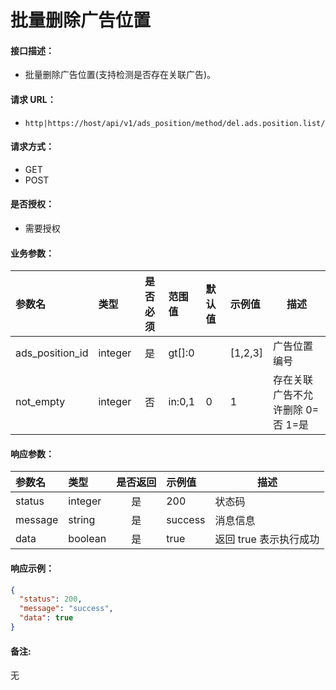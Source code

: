 # 批量删除广告位置

#### 接口描述：
- 批量删除广告位置(支持检测是否存在关联广告)。

#### 请求 URL：
- `http|https://host/api/v1/ads_position/method/del.ads.position.list/`

#### 请求方式：
- GET
- POST

#### 是否授权：
- 需要授权

#### 业务参数：
|参数名|类型|是否必须|范围值|默认值|示例值|描述|
|:----|:---|:---:|:-----|:-----|:-----|-----|
|ads_position_id |integer |是 |gt[]:0 | |[1,2,3] |广告位置编号 |
|not_empty |integer |否 |in:0,1 |0 |1 |存在关联广告不允许删除 0=否 1=是 |

#### 响应参数：
|参数名|类型|是否返回|示例值|描述|
|:-----|:-----|:---:|:-----|-----|
|status |integer |是 |200 |状态码 |
|message |string |是 |success |消息信息 |
|data |boolean |是 |true |返回 true 表示执行成功 |

#### 响应示例：
```json
{
  "status": 200,
  "message": "success",
  "data": true
}
```

#### 备注:
无